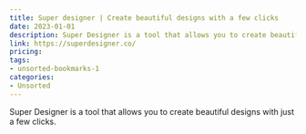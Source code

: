 ```yaml
---
title: Super designer | Create beautiful designs with a few clicks
date: 2023-01-01
description: Super Designer is a tool that allows you to create beautiful designs with just a few clicks.
link: https://superdesigner.co/
pricing: 
tags: 
- unsorted-bookmarks-1 
categories: 
- Unsorted 
---
```


Super Designer is a tool that allows you to create beautiful designs with just a few clicks.